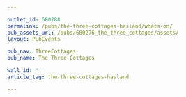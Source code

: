 ```yaml
---

outlet_id: 680288
permalink: /pubs/the-three-cottages-hasland/whats-on/
pub_assets_url: /pubs/680276_the_three_cottages/assets/
layout: PubEvents

pub_nav: ThreeCottages
pub_name: The Three Cottages

wall_id: ''
article_tag: the-three-cottages-hasland

---
```



